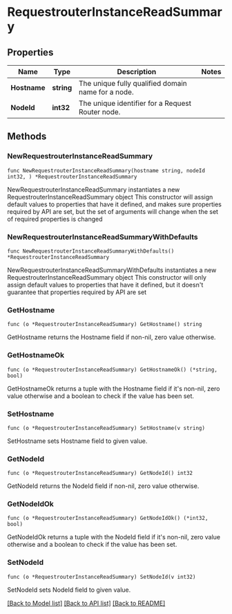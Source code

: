 # RequestrouterInstanceReadSummary

## Properties

Name | Type | Description | Notes
------------ | ------------- | ------------- | -------------
**Hostname** | **string** | The unique fully qualified domain name for a node. | 
**NodeId** | **int32** | The unique identifier for a Request Router node. | 

## Methods

### NewRequestrouterInstanceReadSummary

`func NewRequestrouterInstanceReadSummary(hostname string, nodeId int32, ) *RequestrouterInstanceReadSummary`

NewRequestrouterInstanceReadSummary instantiates a new RequestrouterInstanceReadSummary object
This constructor will assign default values to properties that have it defined,
and makes sure properties required by API are set, but the set of arguments
will change when the set of required properties is changed

### NewRequestrouterInstanceReadSummaryWithDefaults

`func NewRequestrouterInstanceReadSummaryWithDefaults() *RequestrouterInstanceReadSummary`

NewRequestrouterInstanceReadSummaryWithDefaults instantiates a new RequestrouterInstanceReadSummary object
This constructor will only assign default values to properties that have it defined,
but it doesn't guarantee that properties required by API are set

### GetHostname

`func (o *RequestrouterInstanceReadSummary) GetHostname() string`

GetHostname returns the Hostname field if non-nil, zero value otherwise.

### GetHostnameOk

`func (o *RequestrouterInstanceReadSummary) GetHostnameOk() (*string, bool)`

GetHostnameOk returns a tuple with the Hostname field if it's non-nil, zero value otherwise
and a boolean to check if the value has been set.

### SetHostname

`func (o *RequestrouterInstanceReadSummary) SetHostname(v string)`

SetHostname sets Hostname field to given value.


### GetNodeId

`func (o *RequestrouterInstanceReadSummary) GetNodeId() int32`

GetNodeId returns the NodeId field if non-nil, zero value otherwise.

### GetNodeIdOk

`func (o *RequestrouterInstanceReadSummary) GetNodeIdOk() (*int32, bool)`

GetNodeIdOk returns a tuple with the NodeId field if it's non-nil, zero value otherwise
and a boolean to check if the value has been set.

### SetNodeId

`func (o *RequestrouterInstanceReadSummary) SetNodeId(v int32)`

SetNodeId sets NodeId field to given value.



[[Back to Model list]](../README.md#documentation-for-models) [[Back to API list]](../README.md#documentation-for-api-endpoints) [[Back to README]](../README.md)


